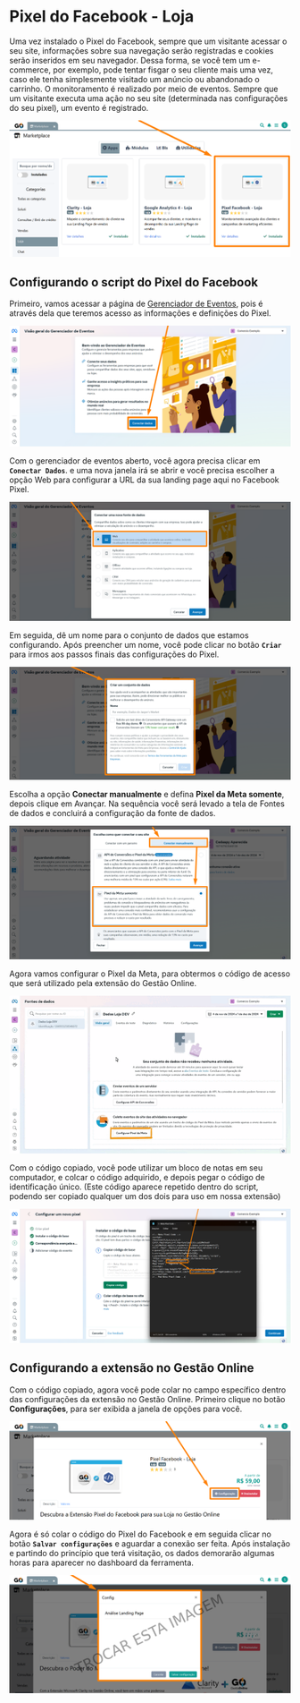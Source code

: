 # Pixel do Facebook - Loja

Uma vez instalado o Pixel do Facebook, sempre que um visitante acessar o seu site, informações sobre sua navegação serão registradas e cookies serão inseridos em seu navegador. Dessa forma, se você tem um e-commerce, por exemplo, pode tentar fisgar o seu cliente mais uma vez, caso ele tenha simplesmente visitado um anúncio ou abandonado o carrinho. 
O monitoramento é realizado por meio de eventos. Sempre que um visitante executa uma ação no seu site (determinada nas configurações do seu pixel), um evento é registrado. 

![](/erp-v2/assets/marketplace/facebook_pixel_loja/extensao_facebook_pixel_01.png)

## Configurando o script do Pixel do Facebook

Primeiro, vamos acessar a página de [Gerenciador de Eventos](https://business.facebook.com/events_manager2), pois é através dela que teremos acesso as informações e definições do Pixel.

![](/erp-v2/assets/marketplace/facebook_pixel_loja/extensao_facebook_pixel_03.png)

Com o gerenciador de eventos aberto, você agora precisa clicar em **`Conectar Dados`**. e uma nova janela irá se abrir e você precisa escolher a opção Web para configurar a URL da sua landing page aqui no Facebook Pixel.

![](/erp-v2/assets/marketplace/facebook_pixel_loja/extensao_facebook_pixel_04.png)

Em seguida, dê um nome para o conjunto de dados que estamos configurando. Após preencher um nome, você pode clicar no botão **`Criar`** para irmos aos passos finais das configurações do Pixel.

![](/erp-v2/assets/marketplace/facebook_pixel_loja/extensao_facebook_pixel_05.png)

Escolha a opção **Conectar manualmente** e defina **Pixel da Meta somente**, depois clique em Avançar. Na sequência você será levado a tela de Fontes de dados e concluirá a configuração da fonte de dados.

![](/erp-v2/assets/marketplace/facebook_pixel_loja/extensao_facebook_pixel_06.png)

Agora vamos configurar o Pixel da Meta, para obtermos o código de acesso que será utilizado pela extensão do Gestão Online.

![](/erp-v2/assets/marketplace/facebook_pixel_loja/extensao_facebook_pixel_07.gif)

Com o código copiado, você pode utilizar um bloco de notas em seu computador, e colcar o código adquirido, e depois pegar o código de identificação único. (Este código aparece repetido dentro do script, podendo ser copiado qualquer um dos dois para uso em nossa extensão)

![](/erp-v2/assets/marketplace/facebook_pixel_loja/extensao_facebook_pixel_08.png)

## Configurando a extensão no Gestão Online

Com o código copiado, agora você pode colar no campo específico dentro das configurações da extensão no Gestão Online. Primeiro clique no botão **Configurações**, para ser exibida a janela de opções para você.

![](/erp-v2/assets/marketplace/facebook_pixel_loja/extensao_facebook_pixel_09.png)

Agora é só colar o código do Pixel do Facebook e em seguida clicar no botão **`Salvar configurações`** e aguardar a conexão ser feita. Após instalação e partindo do princípio que terá visitação, os dados demorarão algumas horas para aparecer no dashboard da ferramenta.

![](/erp-v2/assets/marketplace/clarity_loja/extensao_clarity_loja_06.png)